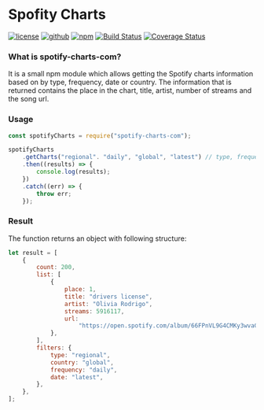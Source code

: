 # Spofity Charts

[![license](http://img.shields.io/badge/license-MIT-blue.svg)](https://github.com/tdwesten/spotify-charts-com/blob/master/LICENSE.md)
[![github](https://img.shields.io/github/package-json/v/tdwesten/spotify-charts-com.svg?color=brightgreen)](https://github.com/tdwesten/spotify-charts-com/tree/master)
[![npm](https://img.shields.io/npm/v/spotify-charts-com.svg?color=brightgreen)](https://www.npmjs.com/package/spotify-charts-com)
[![Build Status](https://travis-ci.com/tdwesten/spotify-charts-com.svg?branch=master)](https://travis-ci.com/tdwesten/spotify-charts-com)
[![Coverage Status](https://coveralls.io/repos/github/tdwesten/spotify-charts-com/badge.svg?branch=master)](https://coveralls.io/github/tdwesten/spotify-charts-com?branch=master)

### What is spotify-charts-com?

It is a small npm module which allows getting the Spotify charts information based on by type, frequency, date or country.
The information that is returned contains the place in the chart, title, artist, number of streams and the song url.

### Usage

```js
const spotifyCharts = require("spotify-charts-com");

spotifyCharts
    .getCharts("regional". "daily", "global", "latest") // type, frequency, country, date
    .then((results) => {
        console.log(results);
    })
    .catch((err) => {
        throw err;
    });
```

### Result

The function returns an object with following structure:

```js
let result = [
    {
        count: 200,
        list: [
            {
                place: 1,
                title: "drivers license",
                artist: "Olivia Rodrigo",
                streams: 5916117,
                url:
                    "https://open.spotify.com/album/66FPnVL9G4CMKy3wvaGTcr?highlight=spotify:track:7lPN2DXiMsVn7XUKtOW1CS",
            },
        ],
        filters: {
            type: "regional",
            country: "global",
            frequency: "daily",
            date: "latest",
        },
    },
];
```
